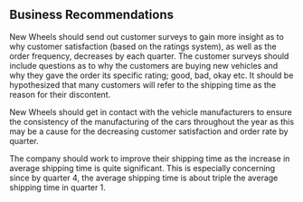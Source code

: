 ## Business Recommendations 

New Wheels should send out customer surveys to gain more insight as to why customer satisfaction (based on the ratings system), as well as the order frequency, decreases by each quarter. The customer surveys should include questions as to why the customers are buying new vehicles and why they gave the order its specific rating; good, bad, okay etc. It should be hypothesized that many customers will refer to the shipping time as the reason for their discontent. 

New Wheels should get in contact with the vehicle manufacturers to ensure the consistency of the manufacturing of the cars throughout the year as this may be a cause for the decreasing customer satisfaction and order rate by quarter.

The company should work to improve their shipping time as the increase in average shipping time is quite significant.  This is especially concerning since by quarter 4, the average shipping time is about triple the average shipping time in quarter 1. 
